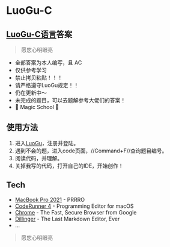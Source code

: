 # LuoGu-C
## [LuoGu-C语言](http://172.22.114.190:8888/voj/)答案

>愿您心明眼亮

- 全部答案为本人编写，且 AC
- 仅供参考学习
- 禁止拷贝粘贴！！！
- 请严格遵守LuoGu规定！！
- 仍在更新中～
- 未完成的题目，可以去题解参考大佬们的答案！
- 💫 Magic School 💫

## 使用方法

1. 进入[LuoGu](https://www.luogu.com.cn/)，注册并登陆。
2. 遇到不会的题，进入code页面，//Command+F//查询题目编号。
3. 阅读代码，并理解。
4. 关掉我写的代码，打开自己的IDE，开始创作！

## Tech

- [MacBook Pro 2021](https://www.apple.com.cn/macbook-pro-14-and-16/) - PRRRO
- [CodeRunner 4](https://coderunnerapp.com) - Programming Editor for macOS
- [Chrome](https://www.google.com/chrome) - The Fast, Secure Browser from Google
- [Dillinger](https://dillinger.io/) - The Last Markdown Editor, Ever
- ...

> 愿您心明眼亮